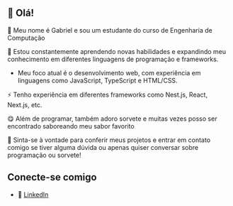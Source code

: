 ## 👋 Olá! 
🔭 Meu nome é Gabriel e sou um estudante do curso de Engenharia de Computação

🌱 Estou constantemente aprendendo novas habilidades e expandindo meu conhecimento em diferentes linguagens de programação e frameworks.
- Meu foco atual é o desenvolvimento web, com experiência em linguagens como JavaScript, TypeScript e HTML/CSS.

⚡ Tenho experiência em diferentes frameworks como Nest.js, React, Next.js, etc.

😋 Além de programar, também adoro sorvete e muitas vezes posso ser encontrado saboreando meu sabor favorito  

💬 Sinta-se à vontade para conferir meus projetos e entrar em contato comigo se tiver alguma dúvida ou apenas quiser conversar sobre programação ou sorvete!

## Conecte-se comigo
- 🔗 [LinkedIn](https://linkedin.com/in/gabriel-sereia-469809192)

